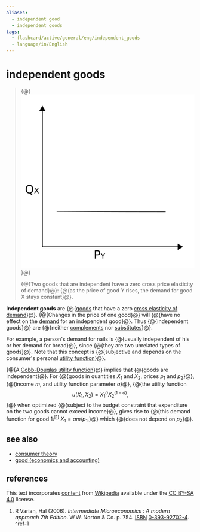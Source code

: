 ```yaml
---
aliases:
  - independent good
  - independent goods
tags:
  - flashcard/active/general/eng/independent_goods
  - language/in/English
---
```


# independent goods

> {@{![two goods that are independent have a zero cross price elasticity of demand](../../archives/Wikimedia%20Commons/Cross%20elasticity%20of%20demand%20independent.svg)}@}
>
> {@{Two goods that are independent have a zero cross price elasticity of demand}@}: {@{as the price of good Y rises, the demand for good X stays constant}@}. <!--SR:!2025-10-22,264,330!2025-02-07,66,310!2025-02-06,65,310-->

__Independent goods__ are {@{[goods](goods.md) that have a zero [cross elasticity of demand](cross%20elasticity%20of%20demand.md)}@}. {@{Changes in the price of one good}@} will {@{have no effect on the [demand](demand.md) for an independent good}@}. Thus {@{independent goods}@} are {@{neither [complements](complementary%20good.md) nor [substitutes](substitute%20good.md)}@}. <!--SR:!2025-02-08,67,310!2025-02-07,66,310!2025-10-25,266,330!2025-11-03,274,330!2025-11-05,276,330-->

For example, a person's demand for nails is {@{usually independent of his or her demand for bread}@}, since {@{they are two unrelated types of goods}@}. Note that this concept is {@{subjective and depends on the consumer's personal [utility function](utility.md#functions)}@}. <!--SR:!2025-10-24,265,330!2025-02-06,65,310!2025-02-08,67,310-->

{@{A [Cobb-Douglas utility function](Cobb–Douglas%20production%20function.md)}@} implies that {@{goods are independent}@}. For {@{goods in quantities _X_<sub>1</sub> and _X_<sub>2</sub>, prices _p_<sub>1</sub> and _p_<sub>2</sub>}@}, {@{income _m_, and utility function parameter _a_}@}, {@{the utility function $$u(X_{1},X_{2})=X_{1}^{a}X_{2}^{(1-a)},$$}@} when optimized {@{subject to the budget constraint that expenditure on the two goods cannot exceed income}@}, gives rise to {@{this demand function for good 1:<sup>[\[1\]](#^ref-1)</sup> $X_{1}=am/p_{1},$}@} which {@{does not depend on _p_<sub>2</sub>}@}. <!--SR:!2025-04-18,106,290!2025-02-07,66,310!2025-08-09,190,310!2025-02-06,65,310!2025-02-08,67,310!2025-04-25,112,290!2025-03-26,89,270!2025-07-24,189,310-->

## see also

- [consumer theory](consumer%20choice.md)
- [good (economics and accounting)](goods.md)

## references

This text incorporates [content](https://en.wikipedia.org/wiki/independent_goods) from [Wikipedia](Wikipedia.md) available under the [CC BY-SA 4.0](https://creativecommons.org/licenses/by-sa/4.0/) license.

1. R Varian, Hal (2006). _Intermediate Microeconomics : A modern approach 7th Edition_. W.W. Norton & Co. p. 754. [ISBN](ISBN.md) [0-393-92702-4](https://en.wikipedia.org/wiki/Special:BookSources/0-393-92702-4). <a id="^ref-1"></a>^ref-1
